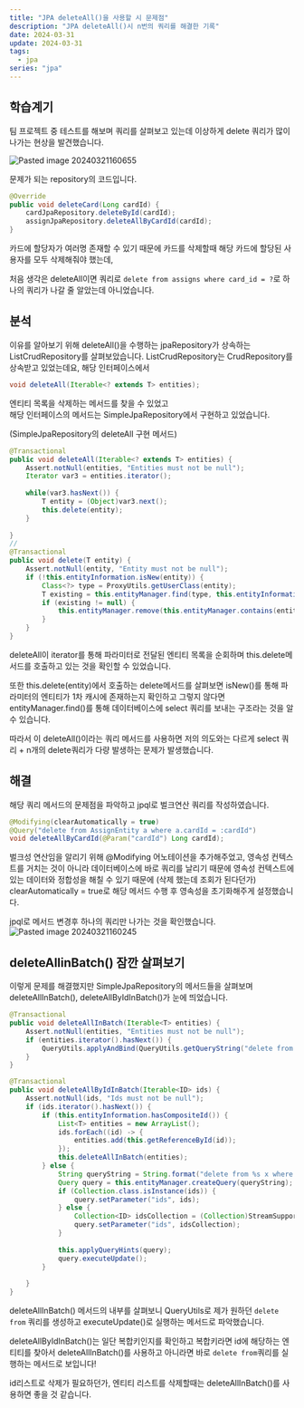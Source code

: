 ```yaml
---
title: "JPA deleteAll()을 사용할 시 문제점"
description: "JPA deleteAll()시 n번의 쿼리를 해결한 기록"
date: 2024-03-31
update: 2024-03-31
tags:
  - jpa
series: "jpa"
---
```


## 학습계기

팀 프로젝트 중 테스트를 해보며 쿼리를 살펴보고 있는데 이상하게 delete 쿼리가 많이 나가는 현상을 발견했습니다.

![Pasted image 20240321160655](https://github.com/jinkshower/jinkshower.github.io/assets/135244018/da7e70e0-3700-4c46-b0d8-389a35a193b1)

문제가 되는 repository의 코드입니다.
```java
@Override  
public void deleteCard(Long cardId) {  
    cardJpaRepository.deleteById(cardId);  
    assignJpaRepository.deleteAllByCardId(cardId);  
}
```

카드에 할당자가 여러명 존재할 수 있기 때문에 카드를 삭제할때 해당 카드에 할당된 사용자를 모두 삭제해줘야 했는데, 

처음 생각은 deleteAll이면 쿼리로 `delete from assigns where card_id = ?`로 하나의 쿼리가 나갈 줄 알았는데 아니었습니다.

## 분석

이유를 알아보기 위해 deleteAll()을 수행하는 jpaRepository가 상속하는 ListCrudRepository를 살펴보았습니다. ListCrudRepository는 CrudRepository를 상속받고 있었는데요, 해당 인터페이스에서 

```java
void deleteAll(Iterable<? extends T> entities);
```
엔티티 목록을 삭제하는 메서드를 찾을 수 있었고  
해당 인터페이스의 메서드는 SimpleJpaRepository에서 구현하고 있었습니다.

(SimpleJpaRepository의 deleteAll 구현 메서드)
```java
@Transactional  
public void deleteAll(Iterable<? extends T> entities) {  
    Assert.notNull(entities, "Entities must not be null");  
    Iterator var3 = entities.iterator();  
  
    while(var3.hasNext()) {  
        T entity = (Object)var3.next();  
        this.delete(entity);  
    }  
  
}
//
@Transactional  
public void delete(T entity) {  
    Assert.notNull(entity, "Entity must not be null");  
    if (!this.entityInformation.isNew(entity)) {  
        Class<?> type = ProxyUtils.getUserClass(entity);  
        T existing = this.entityManager.find(type, this.entityInformation.getId(entity));  
        if (existing != null) {  
            this.entityManager.remove(this.entityManager.contains(entity) ? entity : this.entityManager.merge(entity));  
        }  
    }  
}
```
deleteAll이 iterator를 통해 파라미터로 전달된 엔티티 목록을 순회하며 this.delete메서드를 호출하고 있는 것을 확인할 수 있었습니다.

또한 this.delete(entity)에서 호출하는 delete메서드를 살펴보면 isNew()를 통해 파라미터의 엔티티가 1차 캐시에 존재하는지 확인하고 그렇지 않다면 entityManager.find()를 통해 데이터베이스에 select 쿼리를 보내는 구조라는 것을 알 수 있습니다.

따라서 이 deleteAll()이라는 쿼리 메서드를 사용하면 저의 의도와는 다르게 select 쿼리 + n개의 delete쿼리가 다량 발생하는 문제가 발생했습니다.

## 해결 

해당 쿼리 메서드의 문제점을 파악하고 jpql로 벌크연산 쿼리를 작성하였습니다. 
```java
@Modifying(clearAutomatically = true)
@Query("delete from AssignEntity a where a.cardId = :cardId") 
void deleteAllByCardId(@Param("cardId") Long cardId);
```

벌크성 연산임을 알리기 위해 @Modifying 어노테이션을 추가해주었고, 영속성 컨텍스트를 거치는 것이 아니라 데이터베이스에 바로 쿼리를 날리기 때문에 영속성 컨텍스트에 있는 데이터와 정합성을 해칠 수 있기 때문에 (삭제 했는데 조회가 된다던가) clearAutomatically = true로 해당 메서드 수행 후 영속성을 초기화해주게 설정했습니다.

jpql로 메서드 변경후 하나의 쿼리만 나가는 것을 확인했습니다.
![Pasted image 20240321160245](https://github.com/jinkshower/jinkshower.github.io/assets/135244018/01b4a536-2749-41c4-9892-b390b154ac4d)

## deleteAllinBatch() 잠깐 살펴보기

이렇게 문제를 해결했지만 SimpleJpaRepository의 메서드들을 살펴보며deleteAllInBatch(), deleteAllByIdInBatch()가 눈에 띄었습니다.

```java
@Transactional  
public void deleteAllInBatch(Iterable<T> entities) {  
    Assert.notNull(entities, "Entities must not be null");  
    if (entities.iterator().hasNext()) {  
        QueryUtils.applyAndBind(QueryUtils.getQueryString("delete from %s x", this.entityInformation.getEntityName()), entities, this.entityManager).executeUpdate();  
    }  
}

@Transactional  
public void deleteAllByIdInBatch(Iterable<ID> ids) {  
    Assert.notNull(ids, "Ids must not be null");  
    if (ids.iterator().hasNext()) {  
        if (this.entityInformation.hasCompositeId()) {  
            List<T> entities = new ArrayList();  
            ids.forEach((id) -> {  
                entities.add(this.getReferenceById(id));  
            });  
            this.deleteAllInBatch(entities);  
        } else {  
            String queryString = String.format("delete from %s x where %s in :ids", this.entityInformation.getEntityName(), this.entityInformation.getIdAttribute().getName());  
            Query query = this.entityManager.createQuery(queryString);  
            if (Collection.class.isInstance(ids)) {  
                query.setParameter("ids", ids);  
            } else {  
                Collection<ID> idsCollection = (Collection)StreamSupport.stream(ids.spliterator(), false).collect(Collectors.toCollection(ArrayList::new));  
                query.setParameter("ids", idsCollection);  
            }  
  
            this.applyQueryHints(query);  
            query.executeUpdate();  
        }  
  
    }  
}
```
deleteAllInBatch() 메서드의 내부를 살펴보니 QueryUtils로 제가 원하던 `delete from` 쿼리를 생성하고 executeUpdate()로 실행하는 메서드로 파악했습니다.

deleteAllByIdInBatch()는 일단 복합키인지를 확인하고 복합키라면 id에 해당하는 엔티티를 찾아서 deleteAllInBatch()를 사용하고 아니라면 바로 `delete from`쿼리를 실행하는 메서드로 보입니다!

id리스트로 삭제가 필요하던가, 엔티티 리스트를 삭제할때는 deleteAllInBatch()를 사용하면 좋을 것 같습니다.


